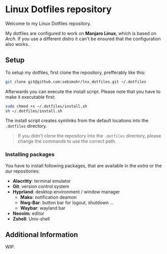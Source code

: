 # Linux Dotfiles repository

Welcome to my Linux Dotfiles repository.

My dotfiles are configured to work on __Manjaro Linux__, which is based on _Arch_.
If you use a different distro it can't be ensured that the configuration also works.

## Setup

To setup my dotfiles, first clone the repository, prefferably like this:

```bash
git clone git@github.com:sebimohr/lnx_dotfiles.git ~/.dotfiles
```

Afterwards you can execute the install script.
Please note that you have to make it executable first:

```bash
sudo chmod +x ~/.dotfiles/install.sh
sh ~/.dotfiles/install.sh
```

The install script creates symlinks from the default locations into the `.dotfiles` directory.

> If you didn't clone the repository into the `.dotfiles` directory, please change the commands to use the correct path.

### Installing packages

You have to install following packages, that are available in the _extra_ or the _aur_ repositories:

- __Alacritty__: terminal emulator
- __Git__: version control system
- __Hyprland__: desktop environment / window manager
  - __Mako__: notification deamon
  - __Nwg-Bar__: button bar for logout, shutdown ...
  - __Waybar__: wayland bar
- __Neovim__: editor
- __Zshell__: Unix-shell

## Additional Information

WIP.
